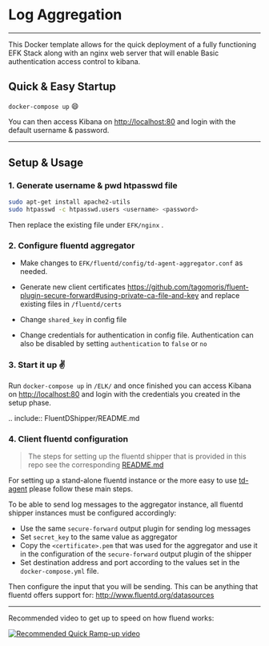 # Log Aggregation
- - -

This Docker template allows for the quick deployment of a fully functioning EFK Stack along with an nginx web server that will enable Basic authentication access control to kibana.

## Quick & Easy Startup

`docker-compose up` :smile:

You can then access Kibana on [http://localhost:80](http://localhost:80) and login with the default username & password.

* * *

## Setup & Usage

### 1. Generate username & pwd htpasswd file
```bash
sudo apt-get install apache2-utils
sudo htpasswd -c htpasswd.users <username> <password>
```
Then replace the existing file under `EFK/nginx` .

### 2. Configure fluentd  aggregator

* Make changes to `EFK/fluentd/config/td-agent-aggregator.conf` as needed.

* Generate new client certificates
https://github.com/tagomoris/fluent-plugin-secure-forward#using-private-ca-file-and-key and replace existing files in `/fluentd/certs`

* Change `shared_key` in config file

* Change credentials for authentication in config file. Authentication can also be disabled by setting `authentication` to `false` or `no`

### 3. Start it up :v:

Run `docker-compose up` in `/ELK/` and once finished you can access Kibana on [http://localhost:80](http://localhost:80) and login with the credentials you created in the setup phase.

.. include:: FluentDShipper/README.md

### 4. Client fluentd configuration

>The steps for setting up the fluentd shipper that is provided in this repo see the corresponding [README.md](./FluentDShipper/README.md)

For setting up a stand-alone fluentd instance or the more easy to use [td-agent](http://docs.fluentd.org/articles/install-by-deb#what-is-td-agent) please follow these main steps.

To be able to send log messages to the aggregator instance, all fluentd shipper instances must be configured accordingly:
* Use the same `secure-forward` output plugin for sending log messages
* Set `secret_key` to the same value as aggregator
* Copy the `<certificate>.pem` that was used for the aggregator and use it in the configuration of the `secure-forward` output plugin of the shipper
* Set destination address and port according to the values set in the `docker-compose.yml` file.

Then configure the input that you will be sending. This can be anything that fluentd offers support for: http://www.fluentd.org/datasources

***
Recommended video to get up to speed on how fluend works:

[![Recommended Quick Ramp-up video](http://img.youtube.com/vi/sIVGsQgMHIo/0.jpg)](https://www.youtube.com/embed/sIVGsQgMHIo)
